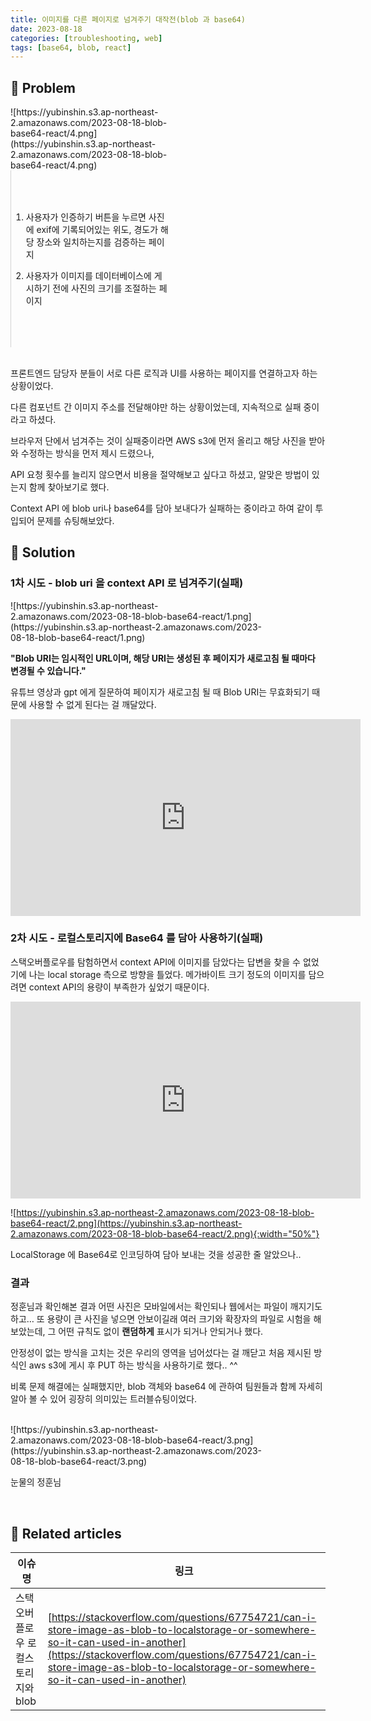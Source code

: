 ```yaml
---
title: 이미지를 다른 페이지로 넘겨주기 대작전(blob 과 base64)
date: 2023-08-18
categories: [troubleshooting, web]
tags: [base64, blob, react]
---
```


## 🤔 Problem

<div markdown="block">
<div markdown="block" style="width: 50%; float: left; clear: right; padding: 0 2% 0 0; ">
![https://yubinshin.s3.ap-northeast-2.amazonaws.com/2023-08-18-blob-base64-react/4.png](https://yubinshin.s3.ap-northeast-2.amazonaws.com/2023-08-18-blob-base64-react/4.png)
</div>

<div markdown="block" style="width: 50%; float: left; clear: right; padding: 10% 0;border-left: 1px solid lightgray; ">

1. 사용자가 인증하기 버튼을 누르면 사진에 exif에 기록되어있는 위도, 경도가 해당 장소와 일치하는지를 검증하는 페이지

2. 사용자가 이미지를 데이터베이스에 게시하기 전에 사진의 크기를 조절하는 페이지
</div>
</div>
<div markdown="block" style="clear: both;">
</div>
<br/>

프론트엔드 담당자 분들이 서로 다른 로직과 UI를 사용하는 페이지를 연결하고자 하는 상황이었다.

다른 컴포넌트 간 이미지 주소를 전달해야만 하는 상황이었는데, 지속적으로 실패 중이라고 하셨다.

브라우저 단에서 넘겨주는 것이 실패중이라면 AWS s3에 먼저 올리고 해당 사진을 받아와 수정하는 방식을 먼저 제시 드렸으나,

API 요청 횟수를 늘리지 않으면서 비용을 절약해보고 싶다고 하셨고, 알맞은 방법이 있는지 함께 찾아보기로 했다.

Context API 에 blob uri나 base64를 담아 보내다가 실패하는 중이라고 하여 같이 투입되어 문제를 슈팅해보았다.

## 🌱 Solution

### 1차 시도 - blob uri 을 context API 로 넘겨주기(실패)

<div markdown="block" style="width: 80%;">
![https://yubinshin.s3.ap-northeast-2.amazonaws.com/2023-08-18-blob-base64-react/1.png](https://yubinshin.s3.ap-northeast-2.amazonaws.com/2023-08-18-blob-base64-react/1.png)
</div>

**"Blob URI는 임시적인 URL이며, 해당 URI는 생성된 후 페이지가 새로고침 될 때마다 변경될 수 있습니다."**

유튜브 영상과 gpt 에게 질문하여 페이지가 새로고침 될 때 Blob URI는 무효화되기 때문에 사용할 수 없게 된다는 걸 깨달았다.

<iframe width="560" height="315" src="https://www.youtube.com/embed/UgCCR-ZBP8w" title="What is a blob URI?" frameborder="0" allow="accelerometer; autoplay; clipboard-write; encrypted-media; gyroscope; picture-in-picture; web-share" allowfullscreen></iframe>

### 2차 시도 - 로컬스토리지에 Base64 를 담아 사용하기(실패)

스택오버플로우를 탐험하면서 context API에 이미지를 담았다는 답변을 찾을 수 없었기에 나는 local storage 측으로 방향을 틀었다. 메가바이트 크기 정도의 이미지를 담으려면 context API의 용량이 부족한가 싶었기 때문이다.

<iframe width="560" height="315" src="https://www.youtube.com/embed/AUOzvFzdIk4" title="Storing Objects with Local Storage in JavaScript" frameborder="0" allow="accelerometer; autoplay; clipboard-write; encrypted-media; gyroscope; picture-in-picture; web-share" allowfullscreen></iframe>

![https://yubinshin.s3.ap-northeast-2.amazonaws.com/2023-08-18-blob-base64-react/2.png](https://yubinshin.s3.ap-northeast-2.amazonaws.com/2023-08-18-blob-base64-react/2.png){:width="50%"}

LocalStorage 에 Base64로 인코딩하여 담아 보내는 것을 성공한 줄 알았으나..

### 결과

정훈님과 확인해본 결과 어떤 사진은 모바일에서는 확인되나 웹에서는 파일이 깨지기도 하고…
또 용량이 큰 사진을 넣으면 안보이길래 여러 크기와 확장자의 파일로 시험을 해보았는데, 그 어떤 규칙도 없이 **랜덤하게** 표시가 되거나 안되거나 했다.

안정성이 없는 방식을 고치는 것은 우리의 영역을 넘어섰다는 걸 깨닫고 처음 제시된 방식인 aws s3에 게시 후 PUT 하는 방식을 사용하기로 했다.. ^^

비록 문제 해결에는 실패했지만, blob 객체와 base64 에 관하여 팀원들과 함께 자세히 알아 볼 수 있어 굉장히 의미있는 트러블슈팅이었다.

<br/>

<div markdown="block" style="width: 80%;">
![https://yubinshin.s3.ap-northeast-2.amazonaws.com/2023-08-18-blob-base64-react/3.png](https://yubinshin.s3.ap-northeast-2.amazonaws.com/2023-08-18-blob-base64-react/3.png)
</div>

눈물의 정훈님

<br/>

## 📎 Related articles

| 이슈명                             | 링크                                                                                                                                                                                                                                                           |
| ---------------------------------- | -------------------------------------------------------------------------------------------------------------------------------------------------------------------------------------------------------------------------------------------------------------- |
| 스택오버플로우 로컬스토리지와 blob | [https://stackoverflow.com/questions/67754721/can-i-store-image-as-blob-to-localstorage-or-somewhere-so-it-can-used-in-another](https://stackoverflow.com/questions/67754721/can-i-store-image-as-blob-to-localstorage-or-somewhere-so-it-can-used-in-another) |
